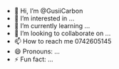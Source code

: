 - 👋 Hi, I’m @GusiiCarbon
- 👀 I’m interested in ...
- 🌱 I’m currently learning ...
- 💞️ I’m looking to collaborate on ...
- 📫 How to reach me 0742605145
- 😄 Pronouns: ...
- ⚡ Fun fact: ...

<!---
GusiiCarbon/GusiiCarbon is a ✨ special ✨ repository because its `README.md` (this file) appears on your GitHub profile.
You can click the Preview link to take a look at your changes.
--->
